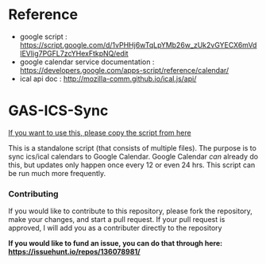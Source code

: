 # Reference

- google script : https://script.google.com/d/1vPHHj6wTqLpYMb26w_zUk2vGYECX6mVdlEVIig7PGFL7zcYHexFtkpNQ/edit
- google calendar service documentation : https://developers.google.com/apps-script/reference/calendar/
- ical api doc : http://mozilla-comm.github.io/ical.js/api/


# GAS-ICS-Sync

[If you want to use this, please copy the script from here](https://script.google.com/d/1QeZFLSM1EkuFvYcryECI_xH-IZVe1-IxGRq_n6OoXp1CmVtSeTeigEx4/edit?usp=sharing) 

This is a standalone script (that consists of multiple files). The purpose is to sync ics/ical calendars to Google Calendar. Google Calendar *can* already do this, but updates only happen once every 12 or even 24 hrs. This script can be run much more frequently.


### Contributing

If you would like to contribute to this repository, please fork the repository, make your changes, and start a pull request. If your pull request is approved, I will add you as a contributer directly to the repository


**If you would like to fund an issue, you can do that through here: https://issuehunt.io/repos/136078981/**

